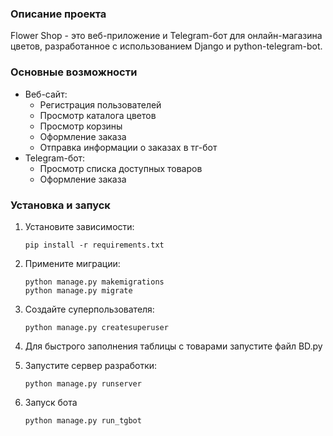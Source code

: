 ### Описание проекта

Flower Shop - это веб-приложение и Telegram-бот для онлайн-магазина цветов, разработанное с использованием Django и python-telegram-bot.

### Основные возможности

- Веб-сайт:
    - Регистрация пользователей
    - Просмотр каталога цветов
    - Просмотр корзины
    - Оформление заказа
    - Отправка информации о заказах в тг-бот
- Telegram-бот:
    - Просмотр списка доступных товаров
    - Оформление заказа

### **Установка и запуск**

1. Установите зависимости:
    
    ```
    pip install -r requirements.txt
    
    ```
    
2. Примените миграции:
    
    ```
    python manage.py makemigrations
    python manage.py migrate
    
    ```
    
3. Создайте суперпользователя:
    
    ```
    python manage.py createsuperuser
    
    ```
    
4. Для быстрого заполнения таблицы с товарами запустите файл BD.py
5. Запустите сервер разработки:
    
    ```
    python manage.py runserver
    
    ```
    
6. Запуск бота
    
    `python manage.py run_tgbot`
